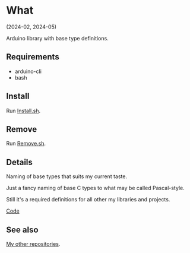 # What

(2024-02, 2024-05)

Arduino library with base type definitions.


## Requirements

  * arduino-cli
  * bash


## Install

Run [Install.sh](Install.sh).


## Remove

Run [Remove.sh](Remove.sh).


## Details

Naming of base types that suits my current taste.

Just a fancy naming of base C types to what may be called Pascal-style.

Still it's a required definitions for all other my libraries and projects.

[Code](src/me_BaseTypes.h)

## See also

[My other repositories][repos].

[repos]: https://github.com/martin-eden/contents

